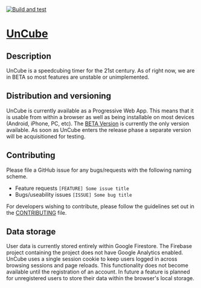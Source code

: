 [![Build and test](https://github.com/CodeLog-Development/uncube/actions/workflows/build_and_test.yml/badge.svg)](https://github.com/CodeLog-Development/uncube/actions/workflows/build_and_test.yml)

# [UnCube](https://uncube.codelog.co.za/)

## Description

UnCube is a speedcubing timer for the 21st century. As of right now, we are in BETA so most features are unstable or unimplemented.

## Distribution and versioning

UnCube is currently available as a Progressive Web App. This means that it is usable from within a browser as well as being installable on most devices (Android, iPhone, PC, etc).
The [BETA Version](https://uncube.codelog.co.za/) is currently the only version available.
As soon as UnCube enters the release phase a separate version will be acquisitioned for testing.

## Contributing

Please file a GitHub issue for any bugs/requests with the following naming scheme.

- Feature requests `[FEATURE] Some issue title`
- Bugs/useability issues `[ISSUE] Some bug title`

For developers wishing to contribute, please follow the guidelines set out in the [CONTRIBUTING](CONTRIBUTING.md) file.

## Data storage

User data is currently stored entirely within Google Firestore. The Firebase project containing the project does not have Google Analytics enabled.
UnCube uses a single session cookie to keep users logged in across browsing sessions and page reloads. This functionality does not become available until the registration of an account.
In future a feature is planned for unregistered users to store their data within the browser's local storage.
